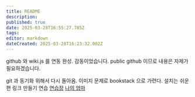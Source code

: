 ```yaml
---
title: README
description: 
published: true
date: 2025-03-28T16:55:27.785Z
tags: 
editor: markdown
dateCreated: 2025-03-28T16:23:32.002Z
---
```


github 와 wiki.js 를 연동 완성. 감동이었습니다. 
public github 이므로 내용은 자제가 필요하겠습니다. 


git 과 동기화 위해서 다시 돌아옴. 
이미지 문제로 bookstack 으로 가련다. 
설치는  쉬운 편 
링크 만들기 연습  [연습장](/test)
 [나의 엄마](/mom)
